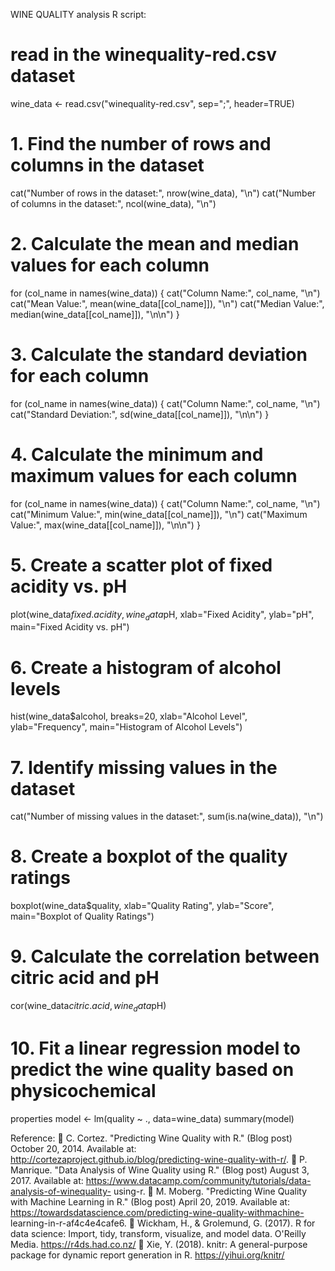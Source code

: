 WINE QUALITY analysis 
R script:
# read in the winequality-red.csv dataset
wine_data <- read.csv("winequality-red.csv", sep=";", header=TRUE)
# 1. Find the number of rows and columns in the dataset
cat("Number of rows in the dataset:", nrow(wine_data), "\n")
cat("Number of columns in the dataset:", ncol(wine_data), "\n")
# 2. Calculate the mean and median values for each column
for (col_name in names(wine_data)) {
cat("Column Name:", col_name, "\n")
cat("Mean Value:", mean(wine_data[[col_name]]), "\n")
cat("Median Value:", median(wine_data[[col_name]]), "\n\n")
}
# 3. Calculate the standard deviation for each column
for (col_name in names(wine_data)) {
cat("Column Name:", col_name, "\n")
cat("Standard Deviation:", sd(wine_data[[col_name]]), "\n\n")
}
# 4. Calculate the minimum and maximum values for each column
for (col_name in names(wine_data)) {
cat("Column Name:", col_name, "\n")
cat("Minimum Value:", min(wine_data[[col_name]]), "\n")
cat("Maximum Value:", max(wine_data[[col_name]]), "\n\n")
}
# 5. Create a scatter plot of fixed acidity vs. pH
plot(wine_data$fixed.acidity, wine_data$pH, xlab="Fixed Acidity", ylab="pH", main="Fixed
Acidity vs. pH")
# 6. Create a histogram of alcohol levels
hist(wine_data$alcohol, breaks=20, xlab="Alcohol Level", ylab="Frequency", main="Histogram
of Alcohol Levels")
# 7. Identify missing values in the dataset
cat("Number of missing values in the dataset:", sum(is.na(wine_data)), "\n")
# 8. Create a boxplot of the quality ratings
boxplot(wine_data$quality, xlab="Quality Rating", ylab="Score", main="Boxplot of Quality
Ratings")
# 9. Calculate the correlation between citric acid and pH
cor(wine_data$citric.acid, wine_data$pH)
# 10. Fit a linear regression model to predict the wine quality based on physicochemical
properties
model <- lm(quality ~ ., data=wine_data)
summary(model)


Reference:
 C. Cortez. "Predicting Wine Quality with R." (Blog post) October 20, 2014. Available at:
http://cortezaproject.github.io/blog/predicting-wine-quality-with-r/.
 P. Manrique. "Data Analysis of Wine Quality using R." (Blog post) August 3, 2017.
Available at: https://www.datacamp.com/community/tutorials/data-analysis-of-winequality-
using-r.
 M. Moberg. "Predicting Wine Quality with Machine Learning in R." (Blog post) April 20,
2019. Available at: https://towardsdatascience.com/predicting-wine-quality-withmachine-
learning-in-r-af4c4e4cafe6.
 Wickham, H., & Grolemund, G. (2017). R for data science: Import, tidy, transform,
visualize, and model data. O'Reilly Media. https://r4ds.had.co.nz/
 Xie, Y. (2018). knitr: A general-purpose package for dynamic report generation in R.
https://yihui.org/knitr/
